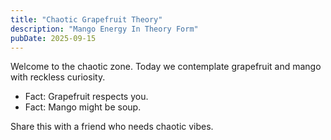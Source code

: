 ```yaml
---
title: "Chaotic Grapefruit Theory"
description: "Mango Energy In Theory Form"
pubDate: 2025-09-15
---
```

Welcome to the chaotic zone. Today we contemplate grapefruit and mango with reckless curiosity.

- Fact: Grapefruit respects you.
- Fact: Mango might be soup.

Share this with a friend who needs chaotic vibes.
